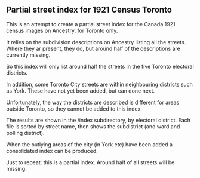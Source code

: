 ## Partial street index for 1921 Census Toronto

This is an attempt to create a partial street index for the
Canada 1921 census images on Ancestry, for Toronto only.

It relies on the subdivision descriptions on Ancestry listing
all the streets.  Where they ar present, they do, but around
half of the descriptions are currently missing.

So this index will only list around half the streets in the five 
Toronto electoral districts.

In addition, some Toronto City streets are within neighbouring
districts such as York.  These have not yet been added, but can done
next.

Unfortunately, the way the districts are described is different
for areas outside Toronto, so they cannot be added to this index.

The results are shown in the /index subdirectory, by electoral
district.  Each file is sorted by street name, then shows the
subdistrict (and ward and polling district).

When the outlying areas of the city (in York etc) have been
added a consolidated index can be produced.

Just to repeat: this is a partial index.  Around half of all
streets will be missing.

